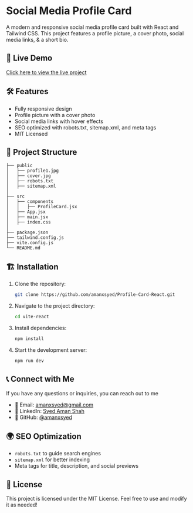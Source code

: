 # Social Media Profile Card

A modern and responsive social media profile card built with React and Tailwind CSS. This project features a profile picture, a cover photo, social media links, & a short bio.

## 🚀 Live Demo
[Click here to view the live project](https://profile-card-react-abx.vercel.app/)

## 🛠 Features
- Fully responsive design
- Profile picture with a cover photo
- Social media links with hover effects
- SEO optimized with robots.txt, sitemap.xml, and meta tags
- MIT Licensed

## 📂 Project Structure
```
├── public
│   ├── profile1.jpg
│   ├── cover.jpg
│   ├── robots.txt
│   ├── sitemap.xml
│
├── src
│   ├── components
│   │   ├── ProfileCard.jsx
│   ├── App.jsx
│   ├── main.jsx
│   ├── index.css
│
├── package.json
├── tailwind.config.js
├── vite.config.js
└── README.md
```

## 🏗 Installation
1. Clone the repository:
   ```sh
   git clone https://github.com/amanxsyed/Profile-Card-React.git
   ```
2. Navigate to the project directory:
   ```sh
   cd vite-react
   ```
3. Install dependencies:
   ```sh
   npm install
   ```
4. Start the development server:
   ```sh
   npm run dev
   ```

## 📞 Connect with Me
If you have any questions or inquiries, you can reach out to me

- 📧 Email: [amanxsyed@gmail.com](mailto:amanxsyed@gmail.com)
- 💼 LinkedIn: [Syed Aman Shah](https://www.linkedin.com/in/amanxsyed)
- 🐙 GitHub: [@amanxsyed](https://github.com/amanxsyed)

## 🌍 SEO Optimization
- `robots.txt` to guide search engines
- `sitemap.xml` for better indexing
- Meta tags for title, description, and social previews

## 📝 License
This project is licensed under the MIT License. Feel free to use and modify it as needed!



